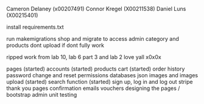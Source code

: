 Cameron Delaney (x00207491)
Connor Kregel (X00211538)
Daniel Luns (X00215401)

install requirements.txt 

run makemigrations shop and migrate to access admin category and products
dont upload if dont fully work

ripped work from lab 10, lab 6 part 3 and lab 2
love yall x0x0x

pages (started)
accounts (started)
products
cart (started)
order history 
password change and reset
permissions
databases
json
images and images upload (started)
search function (started)
sign up, log in and log out
stripe
thank you pages
confirmation emails
vouchers 
designing the pages / bootstrap
admin
unit testing
